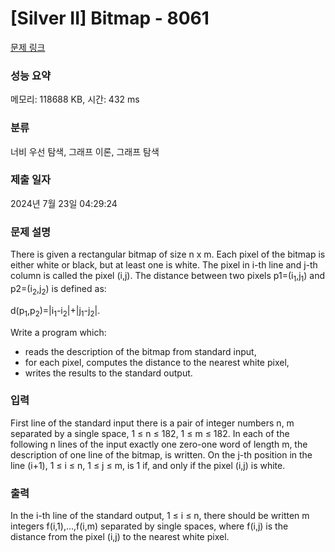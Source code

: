 # [Silver II] Bitmap - 8061 

[문제 링크](https://www.acmicpc.net/problem/8061) 

### 성능 요약

메모리: 118688 KB, 시간: 432 ms

### 분류

너비 우선 탐색, 그래프 이론, 그래프 탐색

### 제출 일자

2024년 7월 23일 04:29:24

### 문제 설명

<p>There is given a rectangular bitmap of size n x m. Each pixel of the bitmap is either white or black, but at least one is white. The pixel in i-th line and j-th column is called the pixel (i,j). The distance between two pixels p1=(i<sub>1</sub>,j<sub>1</sub>) and p2=(i<sub>2</sub>,j<sub>2</sub>) is defined as:</p>

<p>d(p<sub>1</sub>,p<sub>2</sub>)=|i<sub>1</sub>-i<sub>2</sub>|+|j<sub>1</sub>-j<sub>2</sub>|.</p>

<p>Write a program which:</p>

<ul>
	<li>reads the description of the bitmap from standard input,</li>
	<li>for each pixel, computes the distance to the nearest white pixel,</li>
	<li>writes the results to the standard output.</li>
</ul>

### 입력 

 <p>First line of the standard input there is a pair of integer numbers n, m separated by a single space, 1 ≤ n ≤ 182, 1 ≤ m ≤ 182. In each of the following n lines of the input exactly one zero-one word of length m, the description of one line of the bitmap, is written. On the j-th position in the line (i+1), 1 ≤ i ≤ n, 1 ≤ j ≤ m, is 1 if, and only if the pixel (i,j) is white.</p>

### 출력 

 <p>In the i-th line of the standard output, 1 ≤ i ≤ n, there should be written m integers f(i,1),…,f(i,m) separated by single spaces, where f(i,j) is the distance from the pixel (i,j) to the nearest white pixel.</p>

